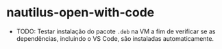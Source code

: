 # nautilus-open-with-code

- TODO: Testar instalação do pacote `.deb` na VM a fim de verificar se as dependências, incluindo o VS Code, são instaladas automaticamente.
